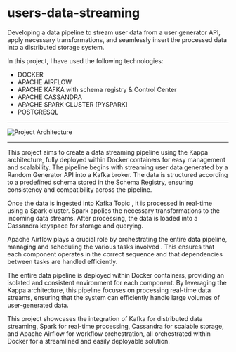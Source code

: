 # users-data-streaming

Developing a data pipeline to stream user data from a user generator API, apply necessary transformations, and seamlessly insert the processed data into a distributed storage system.

In this project, I have used the following technologies:

- DOCKER
- APACHE AIRFLOW 
- APACHE KAFKA with schema registry & Control Center
- APACHE CASSANDRA 
- APACHE SPARK CLUSTER [PYSPARK]
- POSTGRESQL

----------------------------------------------------------------------------------------------------------------------------------------------

![Project Architecture](https://github.com/user-attachments/assets/9f1ab06f-515a-4259-9a5a-914cf2393059)

----------------------------------------------------------------------------------------------------------------------------------------------

This project aims to create a data streaming pipeline using the Kappa architecture, fully deployed within Docker containers for easy management and scalability. The pipeline begins with streaming user data generated by a Random Generator API into a Kafka broker. The data is structured according to a predefined schema stored in the Schema Registry, ensuring consistency and compatibility across the pipeline.

Once the data is ingested into Kafka Topic , it is processed in real-time using a Spark cluster. Spark applies the necessary transformations to the incoming data streams. After processing, the data is loaded into a Cassandra keyspace for storage and querying.

Apache Airflow plays a crucial role by orchestrating the entire data pipeline, managing and scheduling the various tasks involved . This ensures that each component operates in the correct sequence and that dependencies between tasks are handled efficiently.

The entire data pipeline is deployed within Docker containers, providing an isolated and consistent environment for each component. By leveraging the Kappa architecture, this pipeline focuses on processing real-time data streams, ensuring that the system can efficiently handle large volumes of user-generated data.

This project showcases the integration of Kafka for distributed data streaming, Spark for real-time processing, Cassandra for scalable storage, and Apache Airflow for workflow orchestration, all orchestrated within Docker for a streamlined and easily deployable solution.
